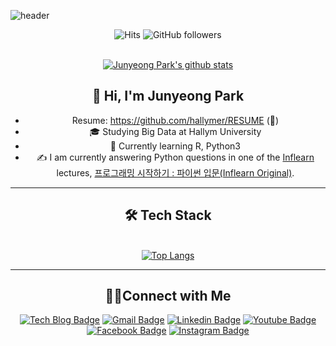 ![header](https://capsule-render.vercel.app/api?type=soft&color=auto&height=150&section=header&text=JunYeongPark&fontSize=70&animation=twinkling)
<br>
  <div align=center> 
 
<div align = center>

![Hits](https://hits.seeyoufarm.com/api/count/incr/badge.svg?url=https%3A%2F%2Fgithub.com%2Fhallymer)
![GitHub followers](https://img.shields.io/github/followers/hallymer?color=blue&label=Follower&style=plastic)

<br>[![Junyeong Park's github stats](https://github-readme-stats.vercel.app/api?username=hallymer&show_icons=true)](https://github.com/anuraghazra/github-readme-stats) 
</div>

## 👋 Hi, I'm Junyeong Park
* Resume: https://github.com/hallymer/RESUME (🔨)
* 🎓 Studying Big Data at Hallym University
* 🌱 Currently learning R, Python3
* ✍️ I am currently answering Python questions in one of the [Inflearn][Inflearn] lectures, [프로그래밍 시작하기 : 파이썬 입문(Inflearn Original)][파이썬입문].

[Inflearn]:https://www.inflearn.com/
[파이썬입문]:https://inf.run/CyKc
 
**************************
## 🛠 Tech Stack
<div align = center>
  
<br>[![Top Langs](https://github-readme-stats.vercel.app/api/top-langs/?username=hallymer&langs_count=8&layout=compact)](https://github.com/anuraghazra/github-readme-stats)
</div>

**************************
## 🤝🏻Connect with Me
<div align = center>

[![Tech Blog Badge](http://img.shields.io/badge/-Tech%20blog-black?style=flat-square&logo=github&link=https://blog.naver.com/mu07246)](https://blog.naver.com/mu07246)
[![Gmail Badge](https://img.shields.io/badge/-Gmail-d14836?style=flat-square&logo=Gmail&logoColor=white&link=mailto:mu072468@gmail.com)](mailto:mu072468@gmail.com)
[![Linkedin Badge](https://img.shields.io/badge/-LinkedIn-blue?style=flat-square&logo=Linkedin&logoColor=white&link=https://linkedin.com/in/junyeong-park-2461071b4)](https://linkedin.com/in/junyeong-park-2461071b4) 
[![Youtube Badge](https://img.shields.io/badge/Youtube-ff0000?style=flat-square&logo=youtube&link=https://www.youtube.com/user/mu072468/featured?view_as=subscriber)](https://www.youtube.com/user/mu072468/featured?view_as=subscriber)
[![Facebook Badge](https://img.shields.io/badge/-Facebook-1877f2?style=flat-square&logo=facebook&logoColor=white&link=https://facebook.com/profile.php?id=100007868465545)](https://facebook.com/profile.php?id=100007868465545) 
[![Instagram Badge](https://img.shields.io/badge/-Instagram-dd2a7b?style=flat-square&logo=instagram&logoColor=white&link=https://instagram.com/korea_chris)](https://instagram.com/korea_chris)
</div>

<!--
**hallymer/hallymer** is a ✨ _special_ ✨ repository because its `README.md` (this file) appears on your GitHub profile.

Here are some ideas to get you started:

- 🔭 I’m currently working on ...
- 🌱 I’m currently learning ...
- 👯 I’m looking to collaborate on ...
- 🤔 I’m looking for help with ...
- 💬 Ask me about ...
- 📫 How to reach me: ...
- 😄 Pronouns: ...
- ⚡ Fun fact: ...
-->
